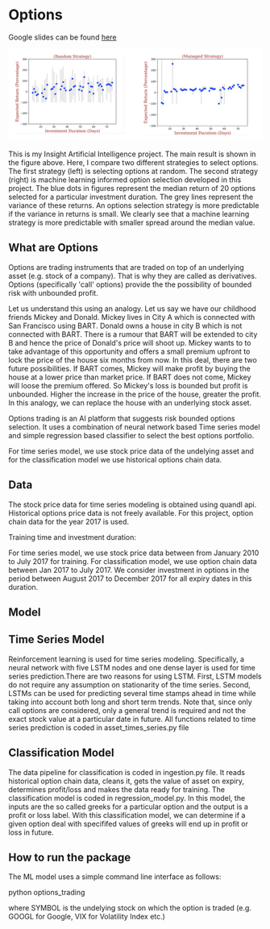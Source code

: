 
# Options 

Google slides can be found [here](https://docs.google.com/presentation/d/1bubSDpVukkwkACXivLEY4nQMSzOSIPdzUTxachdkKQ4/edit#slide=id.g4302bf8b27_0_0)


![Alt text](./images/results.png?raw=true "Title")

This is my Insight Artificial Intelligence project. The main result is shown in the figure above. Here, I compare two different strategies to select options. The first strategy (left) is selecting options at random. The second strategy (right) is machine learning informed option selection developed in this project. The blue dots in figures represent the median return of 20 options selected for a particular investment duration. The grey lines represent the variance of these returns. An options selection strategy is more predictable if the variance in returns is small. We clearly see that a machine learning strategy is more predictable with smaller spread around the median value.

## What are Options

Options are trading instruments that are traded on top of an underlying asset (e.g. stock of a company). That is why they are called as derivatives. Options (specifically 'call' options) provide the the possibility of bounded risk with unbounded profit.


Let us understand this using an analogy. Let us say we have our childhood friends Mickey and Donald. Mickey lives in City A which is connected with San Francisco using BART. Donald owns a house in city B which is not connected with BART. There is a rumour that BART will be extended to city B and hence the price of Donald's price will shoot up. Mickey wants to to take advantage of this opportunity and offers a small premium upfront to lock the price of the house six months from now. In this deal, there are two future possibilities. If BART comes, Mickey will make profit by buying the house at a lower price than market price. If BART does not come, Mickey will loose the premium offered. So Mickey's loss is bounded but profit is unbounded. Higher the increase in the price of the house, greater the profit. In this analogy, we can replace the house with an underlying stock asset.

Options trading is an AI platform that suggests risk bounded options selection. It uses a combination of neural network based Time series model and simple regression based classifier to select the best options portfolio.

For time series model, we use stock price data of the undelying asset and for the classification model we use historical options chain data.


## Data

The stock price data for time series modeling is obtained using quandl api. Historical options price data is not freely available. For this project, option chain data for the year 2017 is used.

Training time and investment duration:

For time series model, we use stock price data between from January 2010 to July 2017 for training. For classification model, we use option chain data between Jan 2017 to July 2017. We consider investment in options in the period between August 2017 to December 2017 for all expiry dates in this duration. 


## Model

## Time Series Model

Reinforcement learning is used for time series modeling. Specifically, a neural network with five LSTM nodes and one dense layer is used for time series prediction.There are two reasons for using LSTM. First, LSTM models do not require any assumption on stationarity of the time series. Second, LSTMs can be used for predicting several time stamps ahead in time while taking into account both long and short term trends.  Note that, since only call options are considered, only a general trend is required and not the exact stock value at a particular date in future. All functions related to time series prediction is coded in asset_times_series.py file

## Classification Model

The data pipeline for classification is coded in ingestion.py file. It reads historical option chain data, cleans it, gets the value of asset on expiry, determines profit/loss and makes the data ready for training. The classification model is coded in regression_model.py. In this model, the inputs are the so called greeks for a particular option and the output is a profit or loss label.  With this classification model, we can determine if a given option deal with specififed values of greeks will end up in profit or loss in future. 

## How to run the package

The ML model uses a simple command line interface as follows:

python options_trading <SYMBOL>

where SYMBOL is the undelying stock on which the option is traded (e.g. GOOGL for Google, VIX for Volatility Index etc.)
